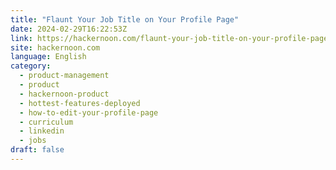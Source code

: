 ```yaml
---
title: "Flaunt Your Job Title on Your Profile Page"
date: 2024-02-29T16:22:53Z
link: https://hackernoon.com/flaunt-your-job-title-on-your-profile-page?source=rss&utm_medium=RSS&utm_source=news.12bit.vn
site: hackernoon.com
language: English
category:
  - product-management
  - product
  - hackernoon-product
  - hottest-features-deployed
  - how-to-edit-your-profile-page
  - curriculum
  - linkedin
  - jobs
draft: false
---
```

